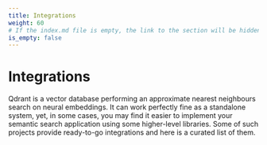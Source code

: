 ```yaml
---
title: Integrations
weight: 60
# If the index.md file is empty, the link to the section will be hidden from the sidebar
is_empty: false
---
```


# Integrations

Qdrant is a vector database performing an approximate nearest neighbours search on neural embeddings. It can work perfectly fine
as a standalone system, yet, in some cases, you may find it easier to implement your semantic search application using some
higher-level libraries. Some of such projects provide ready-to-go integrations and here is a curated list of them.
